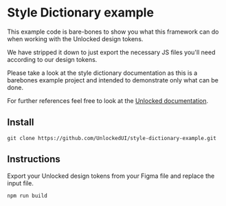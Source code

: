 # Style Dictionary example

This example code is bare-bones to show you what this framework can do when working with the Unlocked design tokens. 

We have stripped it down to just export the necessary JS files you'll need according to our design tokens.

Please take a look at the style dictionary documentation as this is a barebones example project and intended to demonstrate only what can be done.

For further references feel free to look at the [Unlocked documentation](https://docs.unlocked.to/compositions/getting-started.html).

## Install

```console 
git clone https://github.com/UnlockedUI/style-dictionary-example.git
```

## Instructions

Export your Unlocked design tokens from your Figma file and replace the input file.

```console
npm run build
```

